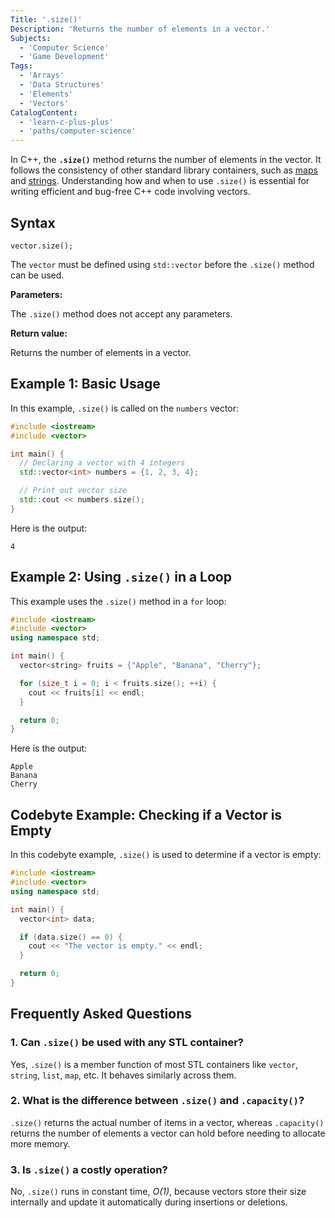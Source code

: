 ```yaml
---
Title: '.size()'
Description: 'Returns the number of elements in a vector.'
Subjects:
  - 'Computer Science'
  - 'Game Development'
Tags:
  - 'Arrays'
  - 'Data Structures'
  - 'Elements'
  - 'Vectors'
CatalogContent:
  - 'learn-c-plus-plus'
  - 'paths/computer-science'
---
```


In C++, the **`.size()`** method returns the number of elements in the vector. It follows the consistency of other standard library containers, such as [maps](https://www.codecademy.com/resources/docs/cpp/maps) and [strings](https://www.codecademy.com/resources/docs/cpp/strings). Understanding how and when to use `.size()` is essential for writing efficient and bug-free C++ code involving vectors.

## Syntax

```pseudo
vector.size();
```

The `vector` must be defined using `std::vector` before the `.size()` method can be used.

**Parameters:**

The `.size()` method does not accept any parameters.

**Return value:**

Returns the number of elements in a vector.

## Example 1: Basic Usage

In this example, `.size()` is called on the `numbers` vector:

```cpp
#include <iostream>
#include <vector>

int main() {
  // Declaring a vector with 4 integers
  std::vector<int> numbers = {1, 2, 3, 4};

  // Print out vector size
  std::cout << numbers.size();
}
```

Here is the output:

```shell
4
```

## Example 2: Using `.size()` in a Loop

This example uses the `.size()` method in a `for` loop:

```cpp
#include <iostream>
#include <vector>
using namespace std;

int main() {
  vector<string> fruits = {"Apple", "Banana", "Cherry"};

  for (size_t i = 0; i < fruits.size(); ++i) {
    cout << fruits[i] << endl;
  }

  return 0;
}
```

Here is the output:

```shell
Apple
Banana
Cherry
```

## Codebyte Example: Checking if a Vector is Empty

In this codebyte example, `.size()` is used to determine if a vector is empty:

```cpp
#include <iostream>
#include <vector>
using namespace std;

int main() {
  vector<int> data;

  if (data.size() == 0) {
    cout << "The vector is empty." << endl;
  }

  return 0;
}
```

## Frequently Asked Questions

### 1. Can `.size()` be used with any STL container?

Yes, `.size()` is a member function of most STL containers like `vector`, `string`, `list`, `map`, etc. It behaves similarly across them.

### 2. What is the difference between `.size()` and `.capacity()`?

`.size()` returns the actual number of items in a vector, whereas `.capacity()` returns the number of elements a vector can hold before needing to allocate more memory.

### 3. Is `.size()` a costly operation?

No, `.size()` runs in constant time, _O(1)_, because vectors store their size internally and update it automatically during insertions or deletions.
